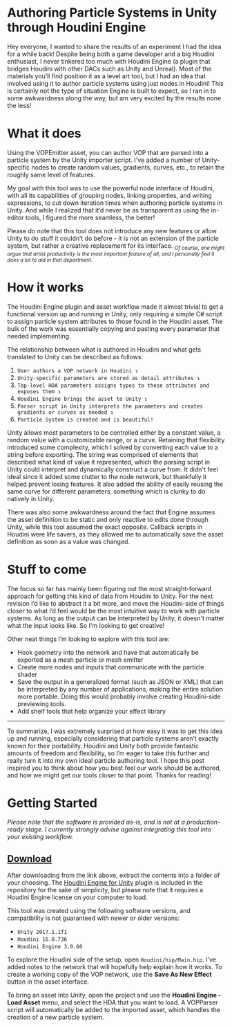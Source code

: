 Authoring Particle Systems in Unity through Houdini Engine
===

Hey everyone, I wanted to share the results of an experiment I had the idea for a while back! Despite being both a game developer and a big Houdini enthusiast, I never tinkered too much with Houdini Engine (a plugin that bridges Houdini with other DACs such as Unity and Unreal). Most of the materials you’ll find position it as a level art tool, but I had an idea that involved using it to author particle systems using just nodes in Houdini! This is certainly not the type of situation Engine is built to expect, so I ran in to some awkwardness along the way, but am very excited by the results none the less!

What it does
===
Using the VOPEmitter asset, you can author VOP that are parsed into a particle system by the Unity importer script. I've added a number of Unity-specific nodes to create random values, gradients, curves, etc., to retain the roughly same level of features.

My goal with this tool was to use the powerful node interface of Houdini, with all its capabilities of grouping nodes, linking properties, and writing expressions, to cut down iteration times when authoring particle systems in Unity. And while I realized that it’d never be as transparent as using the in-editor tools, I figured the more seamless, the better!

Please do note that this tool does not introduce any new features or allow Unity to do stuff it couldn’t do before - it is not an extension of the particle system, but rather a creative replacement for its interface. <sub>*Of course, one might argue that artist productivity is the most important feature of all, and I personally feel it does a lot to aid in that department.*</sub>

How it works
===
The Houdini Engine plugin and asset workflow made it almost trivial to get a functional version up and running in Unity, only requiring a simple C# script to assign particle system attributes to those found in the Houdini asset. The bulk of the work was essentially copying and pasting every parameter that needed implementing.

The relationship between what is authored in Houdini and what gets translated to Unity can be described as follows:

1. `User authors a VOP network in Houdini ↴`
2. `Unity-specific parameters are stored as detail attributes ↴`
3. `Top-level HDA parameters assigns types to these attributes and exposes them ↴`
4. `Houdini Engine brings the asset to Unity ↴`
5. `Parser script in Unity interprets the parameters and creates gradients or curves as needed ↴`
6. `Particle System is created and is beautiful!`

Unity allows most parameters to be controlled either by a constant value, a random value with a customizable range, or a curve. Retaining that flexibility introduced some complexity, which I solved by converting each value to a string before exporting. The string was comprised of elements that described what kind of value it represented, which the parsing script in Unity could interpret and dynamically construct a curve from. It didn't feel ideal since it added some clutter to the node network, but thankfully it helped prevent losing features. It also added the ability of easily reusing the same curve for different parameters, something which is clunky to do natively in Unity.

There was also some awkwardness around the fact that Engine assumes the asset definition to be static and only reactive to edits done through Unity, while this tool assumed the exact opposite. Callback scripts in Houdini were life savers, as they allowed me to automatically save the asset definition as soon as a value was changed.

Stuff to come
===
The focus so far has mainly been figuring out the most straight-forward approach for getting this kind of data from Houdini to Unity. For the next revision I’d like to abstract it a bit more, and move the Houdini-side of things closer to what I’d feel would be the most intuitive way to work with particle systems. As long as the output can be interpreted by Unity, it doesn't matter what the input looks like. So I'm looking to get creative!

Other neat things I’m looking to explore with this tool are:
* Hook geometry into the network and have that automatically be exported as a mesh particle or mesh emitter
* Create more nodes and inputs that communicate with the particle shader
* Save the output in a generalized format (such as JSON or XML) that can be interpreted by any number of applications, making the entire solution more portable. Doing this would probably involve creating Houdini-side previewing tools.
* Add shelf tools that help organize your effect library

---

To summarize, I was extremely surprised at how easy it was to get this idea up and running, especially considering that particle systems aren’t exactly known for their portability. Houdini and Unity both provide fantastic amounts of freedom and flexibility, so I’m eager to take this further and really turn it into my own ideal particle authoring tool. I hope this post inspired you to think about how you best feel our work should be authored, and how we might get our tools closer to that point. Thanks for reading!

Getting Started
===
*Please note that the software is provided as-is, and is not at a production-ready stage. I currently strongly advise against integrating this tool into your existing workflow.*

**[Download](https://github.com/ChrisJ3D/VOP_VFX/archive/master.zip)**
--

After downloading from the link above, extract the contents into a folder of your choosing. The [Houdini Engine for Unity](https://www.sidefx.com/products/houdini-engine/unity-plug-in/) plugin is included in the repository for the sake of simplicity, but please note that it requires a Houdini Engine license on your computer to load.

This tool was created using the following software versions, and compatibility is not guaranteed with newer or older versions:
* `Unity 2017.1.1f1`
* `Houdini 16.0.736`
* `Houdini Engine 3.0.60`

To explore the Houdini side of the setup, open `Houdini/hip/Main.hip`. I've added notes to the network that will hopefully help explain how it works. To create a working copy of the VOP network, use the **Save As New Effect** button in the asset interface.

To bring an asset into Unity, open the project and use the **Houdini Engine - Load Asset** menu, and select the HDA that you want to load. A VOPParser script will automatically be added to the imported asset, which handles the creation of a new particle system.